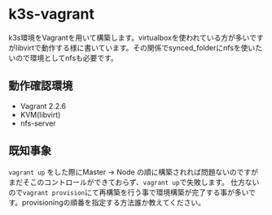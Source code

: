 # k3s-vagrant
k3s環境をVagrantを用いて構築します。virtualboxを使われている方が多いですがlibvirtで動作する様に書いています。その関係でsynced_folderにnfsを使いたいので環境としてnfsも必要です。

## 動作確認環境
 - Vagrant 2.2.6
 - KVM(libvirt)
 - nfs-server

## 既知事象
`vagrant up` をした際にMaster -> Node の順に構築されれば問題ないのですがまだそこのコントロールができておらず、`vagrant up`で失敗します。
仕方ないので`vagrant provision`にて再構築を行う事で環境構築が完了する事が多いです。provisioningの順番を指定する方法誰か教えてください。
